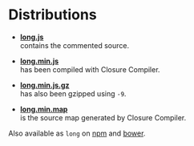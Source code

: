 Distributions
=============

* **[long.js](https://raw.githubusercontent.com/dcodeIO/Long.js/master/dist/long.js)**  
  contains the commented source.

* **[long.min.js](https://raw.githubusercontent.com/dcodeIO/Long.js/master/dist/long.min.js)**  
  has been compiled with Closure Compiler.

* **[long.min.js.gz](https://raw.githubusercontent.com/dcodeIO/Long.js/master/dist/long.min.js.gz)**  
  has also been gzipped using `-9`.

* **[long.min.map](https://raw.githubusercontent.com/dcodeIO/Long.js/master/dist/long.min.map)**  
  is the source map generated by Closure Compiler.

Also available as `long` on [npm](https://www.npmjs.org/package/long) and [bower](http://bower.io/search/?q=long).
